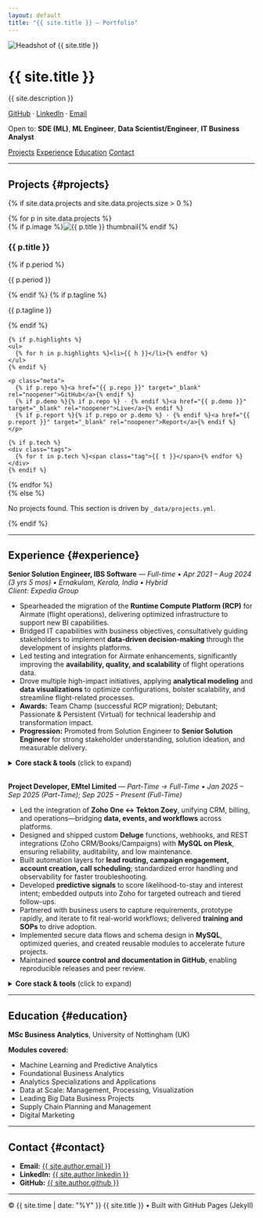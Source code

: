 ```yaml
---
layout: default
title: "{{ site.title }} — Portfolio"
---
```


<!-- Load our custom CSS (compiles from assets/css/style.scss) -->
<link rel="stylesheet" href="{{ '/assets/css/style.css' | relative_url }}">

<!-- ===== Hero ===== -->
<div class="hero">
  <img class="headshot" src="{{ site.logo | relative_url }}" alt="Headshot of {{ site.title }}" />
  <div class="hero-text">
    <h1>{{ site.title }}</h1>
    <p class="tagline">{{ site.description }}</p>
    <p class="links">
      <a href="{{ site.author.github }}" target="_blank" rel="noopener">GitHub</a>
      · <a href="{{ site.author.linkedin }}" target="_blank" rel="noopener">LinkedIn</a>
      · <a href="mailto:{{ site.author.email }}">Email</a>
    </p>
    <p class="open-to">Open to: <strong>SDE (ML)</strong>, <strong>ML Engineer</strong>, <strong>Data Scientist/Engineer</strong>, <strong>IT Business Analyst</strong></p>
  </div>
</div>

<!-- ===== Section Nav ===== -->
<nav class="nav">
  <a href="#projects">Projects</a>
  <a href="#experience">Experience</a>
  <a href="#education">Education</a>
  <a href="#contact">Contact</a>
</nav>

---

## Projects {#projects}

{% if site.data.projects and site.data.projects.size > 0 %}
<div class="grid">
  {% for p in site.data.projects %}
  <div class="card">
    {% if p.image %}<img class="thumb" src="{{ p.image | relative_url }}" alt="{{ p.title }} thumbnail">{% endif %}
    <h3>{{ p.title }}</h3>
    {% if p.period %}<p class="muted">{{ p.period }}</p>{% endif %}
    {% if p.tagline %}<p>{{ p.tagline }}</p>{% endif %}

    {% if p.highlights %}
    <ul>
      {% for h in p.highlights %}<li>{{ h }}</li>{% endfor %}
    </ul>
    {% endif %}

    <p class="meta">
      {% if p.repo %}<a href="{{ p.repo }}" target="_blank" rel="noopener">GitHub</a>{% endif %}
      {% if p.demo %}{% if p.repo %} · {% endif %}<a href="{{ p.demo }}" target="_blank" rel="noopener">Live</a>{% endif %}
      {% if p.report %}{% if p.repo or p.demo %} · {% endif %}<a href="{{ p.report }}" target="_blank" rel="noopener">Report</a>{% endif %}
    </p>

    {% if p.tech %}
    <div class="tags">
      {% for t in p.tech %}<span class="tag">{{ t }}</span>{% endfor %}
    </div>
    {% endif %}
  </div>
  {% endfor %}
</div>
{% else %}
<p class="muted">
  No projects found. This section is driven by <code>_data/projects.yml</code>.
</p>
{% endif %}

---

## Experience {#experience}

**Senior Solution Engineer, IBS Software** — _Full-time • Apr 2021 – Aug 2024 (3 yrs 5 mos) • Ernakulam, Kerala, India • Hybrid_  
_Client: Expedia Group_

- Spearheaded the migration of the **Runtime Compute Platform (RCP)** for Airmate (flight operations), delivering optimized infrastructure to support new BI capabilities.  
- Bridged IT capabilities with business objectives, consultatively guiding stakeholders to implement **data-driven decision-making** through the development of insights platforms.  
- Led testing and integration for Airmate enhancements, significantly improving the **availability, quality, and scalability** of flight operations data.  
- Drove multiple high-impact initiatives, applying **analytical modeling** and **data visualizations** to optimize configurations, bolster scalability, and streamline flight-related processes.  
- **Awards:** Team Champ (successful RCP migration); Debutant; Passionate & Persistent (Virtual) for technical leadership and transformation impact.  
- **Progression:** Promoted from Solution Engineer to **Senior Solution Engineer** for strong stakeholder understanding, solution ideation, and measurable delivery.

<details>
<summary><strong>Core stack & tools</strong> (click to expand)</summary>

**Full-Stack & Languages:** Core Java, Kotlin, Python, JavaScript, React.js  
**Cloud & DevOps:** AWS, Kubernetes, Docker, Jenkins, Spinnaker, GitHub Actions  
**Data & DB:** SQL  
**Practices:** Project management, problem solving, business analysis, GitHub/CI/CD
</details>

<br/>

**Project Developer, EMtel Limited** — _Part-Time → Full-Time • Jan 2025 – Sep 2025 (Part-Time); Sep 2025 – Present (Full-Time)_  

- Led the integration of **Zoho One ↔ Tekton Zoey**, unifying CRM, billing, and operations—bridging **data, events, and workflows** across platforms.  
- Designed and shipped custom **Deluge** functions, webhooks, and REST integrations (Zoho CRM/Books/Campaigns) with **MySQL on Plesk**, ensuring reliability, auditability, and low maintenance.  
- Built automation layers for **lead routing, campaign engagement, account creation, call scheduling**; standardized error handling and observability for faster troubleshooting.  
- Developed **predictive signals** to score likelihood-to-stay and interest intent; embedded outputs into Zoho for targeted outreach and tiered follow-ups.  
- Partnered with business users to capture requirements, prototype rapidly, and iterate to fit real-world workflows; delivered **training and SOPs** to drive adoption.  
- Implemented secure data flows and schema design in **MySQL**, optimized queries, and created reusable modules to accelerate future projects.  
- Maintained **source control and documentation in GitHub**, enabling reproducible releases and peer review.

<details>
<summary><strong>Core stack & tools</strong> (click to expand)</summary>

**Platforms:** Zoho One, Tekton Zoey, Plesk  
**Languages:** Deluge, Python, SQL (MySQL), PHP, HTML/CSS/JavaScript  
**Integration:** REST APIs, webhooks, OAuth, error/exception handling, idempotency  
**DevOps/Tools:** GitHub, logging/monitoring, documentation & SOPs  
**Business:** Stakeholder management, requirements elicitation, user training, process redesign
</details>

---

## Education {#education}

**MSc Business Analytics**, University of Nottingham (UK)

**Modules covered:**
- Machine Learning and Predictive Analytics  
- Foundational Business Analytics  
- Analytics Specializations and Applications  
- Data at Scale: Management, Processing, Visualization  
- Leading Big Data Business Projects  
- Supply Chain Planning and Management  
- Digital Marketing

---

## Contact {#contact}

- **Email:** <a href="mailto:{{ site.author.email }}">{{ site.author.email }}</a>  
- **LinkedIn:** <a href="{{ site.author.linkedin }}" target="_blank" rel="noopener">{{ site.author.linkedin }}</a>  
- **GitHub:** <a href="{{ site.author.github }}" target="_blank" rel="noopener">{{ site.author.github }}</a>

<hr class="footnote" />
<p class="tiny">© {{ site.time | date: "%Y" }} {{ site.title }} • Built with GitHub Pages (Jekyll)</p>
